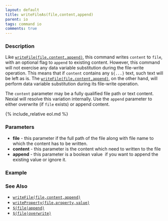 ```yaml
---
layout: default
title: writeFileAs(file,content,append)
parent: io
tags: command io
comments: true
---
```



### Description
Like [`writeFile(file,content,append)`](writeFile(file,content,append)), this command writes `content` to `file`, 
with an optional flag to `append` to existing content. However, this command will not exercise any data variable 
substitution during the file-write operation. This means that if `content` contains any `${...}` text, such text will
be left as is. The [`writeFile(file,content,append)`](writeFile(file,content,append)), on the other hand, will perform
data variable substitution during its file-write operation.

The `content` parameter may be a fully qualified file path or text content. Nexial will resolve this variation 
internally. Use the `append` parameter to either overwrite (if `file` exists) or append content.

{% include_relative eol.md %}


### Parameters
- **file** - this parameter if the full path of the file along with file name to which the content has to be written.
- **content** - this parameter is the content which need to written to the file
- **append** - this parameter is a boolean value  if you want to append the existing value or ignore it.


### Example


### See Also
- [`writeFile(file,content,append)`](writeFile(file,content,append))
- [`writeProperty(file,property,value)`](writeProperty(file,property,value))
- [`$(file|append)`](../../functions/$(file))
- [`$(file|overwrite)`](../../functions/$(file))

